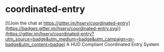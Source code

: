 # coordinated-entry

[![Join the chat at https://gitter.im/hserv/coordinated-entry](https://badges.gitter.im/hserv/coordinated-entry.svg)](https://gitter.im/hserv/coordinated-entry?utm_source=badge&utm_medium=badge&utm_campaign=pr-badge&utm_content=badge)
A HUD Compliant Coordinated Entry System
